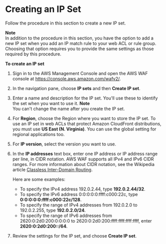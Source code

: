 # Creating an IP Set<a name="waf-ip-set-creating"></a>

Follow the procedure in this section to create a new IP set\.

**Note**  
In addition to the procedure in this section, you have the option to add a new IP set when you add an IP match rule to your web ACL or rule group\. Choosing that option requires you to provide the same settings as those required by this procedure\. 

**To create an IP set**

1. Sign in to the AWS Management Console and open the AWS WAF console at [https://console\.aws\.amazon\.com/wafv2/](https://console.aws.amazon.com/wafv2/)\. 

1. In the navigation pane, choose **IP sets** and then **Create IP set**\. 

1. Enter a name and description for the IP set\. You'll use these to identify the set when you want to use it\. 
**Note**  
You can't change the name after you create the IP set\.

1. For **Region**, choose the Region where you want to store the IP set\. To use an IP set in web ACLs that protect Amazon CloudFront distributions, you must use **US East \(N\. Virginia\)**\. You can use the global setting for regional applications too\.

1. For **IP version**, select the version you want to use\.

1. In the **IP addresses** text box, enter one IP address or IP address range per line, in CIDR notation\. AWS WAF supports all IPv4 and IPv6 CIDR ranges\. For more information about CIDR notation, see the Wikipedia article [Classless Inter\-Domain Routing](https://en.wikipedia.org/wiki/Classless_Inter-Domain_Routing)\.

   Here are some examples:
   + To specify the IPv4 address 192\.0\.2\.44, type **192\.0\.2\.44/32**\.
   + To specify the IPv6 address 0:0:0:0:0:ffff:c000:22c, type **0:0:0:0:0:ffff:c000:22c/128**\.
   + To specify the range of IPv4 addresses from 192\.0\.2\.0 to 192\.0\.2\.255, type **192\.0\.2\.0/24**\.
   + To specify the range of IPv6 addresses from 2620:0:2d0:200:0:0:0:0 to 2620:0:2d0:200:ffff:ffff:ffff:ffff, enter **2620:0:2d0:200::/64**\.

1. Review the settings for the IP set, and choose **Create IP set**\.